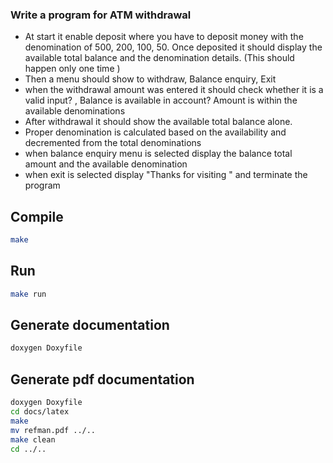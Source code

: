 ### Write a program for ATM withdrawal
- At start it enable deposit where you have to deposit money with the denomination of 500, 200, 100, 50. Once deposited it should display the available total balance and the denomination details. (This should happen only one time )
- Then a menu should show to withdraw, Balance enquiry, Exit
- when the withdrawal amount was entered it should check whether it is a valid input? , Balance is available in account? Amount is within the available denominations
- After withdrawal it should show the available total balance alone. 
- Proper denomination is calculated based on the availability and decremented from the total denominations
- when balance enquiry menu is selected display the balance total amount and the available denomination
- when exit is selected display "Thanks for visiting " and terminate the program

## Compile 
```bash
make 
```

## Run
```bash
make run
```

## Generate documentation
```bash
doxygen Doxyfile
```

## Generate pdf documentation
```bash
doxygen Doxyfile
cd docs/latex
make
mv refman.pdf ../..
make clean
cd ../..
```